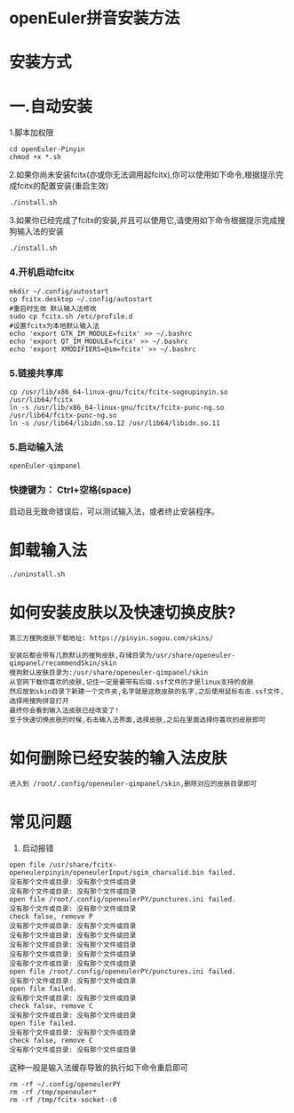 openEuler拼音安装方法
===
安装方式
====
# 一.自动安装

1.脚本加权限
```
cd openEuler-Pinyin
chmod +x *.sh
```
2.如果你尚未安装fcitx(亦或你无法调用起fcitx),你可以使用如下命令,根据提示完成fcitx的配置安装(重启生效)
```
./install.sh 
```
3.如果你已经完成了fcitx的安装,并且可以使用它,请使用如下命令根据提示完成搜狗输入法的安装
```
./install.sh 
```
### 4.开机启动fcitx
```
mkdir ~/.config/autostart
cp fcitx.desktop ~/.config/autostart
#重启时生效 默认输入法修改
sudo cp fcitx.sh /etc/profile.d
#设置fcitx为本地默认输入法
echo 'export GTK_IM_MODULE=fcitx' >> ~/.bashrc
echo 'export QT_IM_MODULE=fcitx' >> ~/.bashrc
echo 'export XMODIFIERS=@im=fcitx' >> ~/.bashrc
```
### 5.链接共享库
```
cp /usr/lib/x86_64-linux-gnu/fcitx/fcitx-sogoupinyin.so /usr/lib64/fcitx
ln -s /usr/lib/x86_64-linux-gnu/fcitx/fcitx-punc-ng.so /usr/lib64/fcitx-punc-ng.so
ln -s /usr/lib64/libidn.so.12 /usr/lib64/libidn.so.11
```
### 5.启动输入法
```
openEuler-qimpanel
```
### 快捷键为： Ctrl+空格(space)
启动且无致命错误后，可以测试输入法，或者终止安装程序。

# 卸载输入法
```
./uninstall.sh
```

# 如何安装皮肤以及快速切换皮肤?
```
第三方搜狗皮肤下载地址: https://pinyin.sogou.com/skins/
```
```
安装后都会带有几款默认的搜狗皮肤,存储目录为/usr/share/openeuler-qimpanel/recommendSkin/skin
搜狗默认皮肤目录为:/usr/share/openeuler-qimpanel/skin
从官网下载你喜欢的皮肤,记住一定是要带有后缀.ssf文件的才是linux支持的皮肤
然后放到skin目录下新建一个文件夹,名字就是这款皮肤的名字,之后使用鼠标右击.ssf文件,选择用搜狗拼音打开
最终你会看到输入法皮肤已经改变了!
至于快速切换皮肤的时候,右击输入法界面,选择皮肤,之后在里面选择你喜欢的皮肤即可
```
# 如何删除已经安装的输入法皮肤
```
进入到 /root/.config/openeuler-qimpanel/skin,删除对应的皮肤目录即可
```
# 常见问题
1. 启动报错
```
open file /usr/share/fcitx-openeulerpinyin/openeulerInput/sgim_charvalid.bin failed.
没有那个文件或目录: 没有那个文件或目录
没有那个文件或目录: 没有那个文件或目录
open file /root/.config/openeulerPY/punctures.ini failed.
没有那个文件或目录: 没有那个文件或目录
check false, remove P
没有那个文件或目录: 没有那个文件或目录
没有那个文件或目录: 没有那个文件或目录
没有那个文件或目录: 没有那个文件或目录
没有那个文件或目录: 没有那个文件或目录
没有那个文件或目录: 没有那个文件或目录
open file /root/.config/openeulerPY/punctures.ini failed.
没有那个文件或目录: 没有那个文件或目录
open file failed.
没有那个文件或目录: 没有那个文件或目录
check false, remove C
没有那个文件或目录: 没有那个文件或目录
open file failed.
没有那个文件或目录: 没有那个文件或目录
check false, remove C
没有那个文件或目录: 没有那个文件或目录
```
这种一般是输入法缓存导致的执行如下命令重启即可
```
rm -rf ~/.config/openeulerPY
rm -rf /tmp/openeuler*
rm -rf /tmp/fcitx-socket-:0
```
